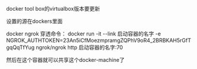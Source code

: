 docker tool box的virtualbox版本要更新

设置的源在dockers里面

docker ngrok 穿透命令：
docker run -it --link 启动容器的名字 -e NGROK_AUTHTOKEN=23An5iCfMoezmpramgZQPhV9oR4_2BRBKAH5rGfTgqQqTfYug ngrok/ngrok http 启动容器的名字:70

然后在这个容器就可以共享这个docker-machine了

